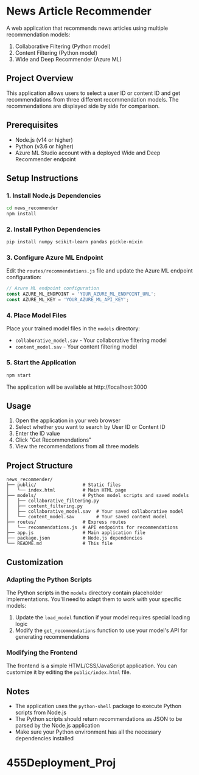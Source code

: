 # News Article Recommender

A web application that recommends news articles using multiple recommendation models:
1. Collaborative Filtering (Python model)
2. Content Filtering (Python model)
3. Wide and Deep Recommender (Azure ML)

## Project Overview

This application allows users to select a user ID or content ID and get recommendations from three different recommendation models. The recommendations are displayed side by side for comparison.

## Prerequisites

- Node.js (v14 or higher)
- Python (v3.6 or higher)
- Azure ML Studio account with a deployed Wide and Deep Recommender endpoint

## Setup Instructions

### 1. Install Node.js Dependencies

```bash
cd news_recommender
npm install
```

### 2. Install Python Dependencies

```bash
pip install numpy scikit-learn pandas pickle-mixin
```

### 3. Configure Azure ML Endpoint

Edit the `routes/recommendations.js` file and update the Azure ML endpoint configuration:

```javascript
// Azure ML endpoint configuration
const AZURE_ML_ENDPOINT = 'YOUR_AZURE_ML_ENDPOINT_URL';
const AZURE_ML_KEY = 'YOUR_AZURE_ML_API_KEY';
```

### 4. Place Model Files

Place your trained model files in the `models` directory:
- `collaborative_model.sav` - Your collaborative filtering model
- `content_model.sav` - Your content filtering model

### 5. Start the Application

```bash
npm start
```

The application will be available at http://localhost:3000

## Usage

1. Open the application in your web browser
2. Select whether you want to search by User ID or Content ID
3. Enter the ID value
4. Click "Get Recommendations"
5. View the recommendations from all three models

## Project Structure

```
news_recommender/
├── public/                 # Static files
│   └── index.html          # Main HTML page
├── models/                 # Python model scripts and saved models
│   ├── collaborative_filtering.py
│   ├── content_filtering.py
│   ├── collaborative_model.sav  # Your saved collaborative model
│   └── content_model.sav        # Your saved content model
├── routes/                 # Express routes
│   └── recommendations.js  # API endpoints for recommendations
├── app.js                  # Main application file
├── package.json            # Node.js dependencies
└── README.md               # This file
```

## Customization

### Adapting the Python Scripts

The Python scripts in the `models` directory contain placeholder implementations. You'll need to adapt them to work with your specific models:

1. Update the `load_model` function if your model requires special loading logic
2. Modify the `get_recommendations` function to use your model's API for generating recommendations

### Modifying the Frontend

The frontend is a simple HTML/CSS/JavaScript application. You can customize it by editing the `public/index.html` file.

## Notes

- The application uses the `python-shell` package to execute Python scripts from Node.js
- The Python scripts should return recommendations as JSON to be parsed by the Node.js application
- Make sure your Python environment has all the necessary dependencies installed
# 455Deployment_Proj
